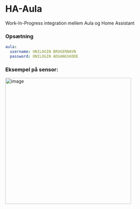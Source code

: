 # HA-Aula

Work-In-Progress integration mellem Aula og Home Assistant

### Opsætning

```yaml
aula:
  username: UNILOGIN BRUGERNAVN
  password: UNILOGIN ADGANGSKODE
```

### Eksempel på sensor: 

<img width="395" alt="image" src="https://user-images.githubusercontent.com/5902488/119724332-e013b500-be6e-11eb-9529-afd4d4601123.png">
